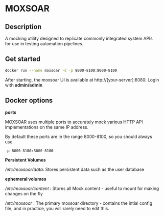 # MOXSOAR 
## Description
A mocking utility designed to replicate commonly integrated system APIs for use in testing automation pipelines.

## Get started

```bash
docker run --name moxsoar -d -p 8000-8100:8000-8100
```
After starting, the moxsoar UI is available at http://[your-server]:8080. Login with **admin/admin**.

## Docker options
**ports**

MOXSOAR uses multiple ports to accurately mock various HTTP API implementations on the same IP address.

By default these ports are in the range 8000-8100, so you should always use 

```bash
-p 8000-8100:8000-8100
``` 

**Persistent Volumes**

*/etc/moxsoar/data*: Stores persistent data such as the user database

**ephemeral volumes**

*/etc/moxsoar/content* : Stores all Mock content - useful to mount for making changes on the fly

*/etc/moxsoar* : The primary moxsoar directory - contains the intial config file, and in practice, you will rarely need to edit this.

